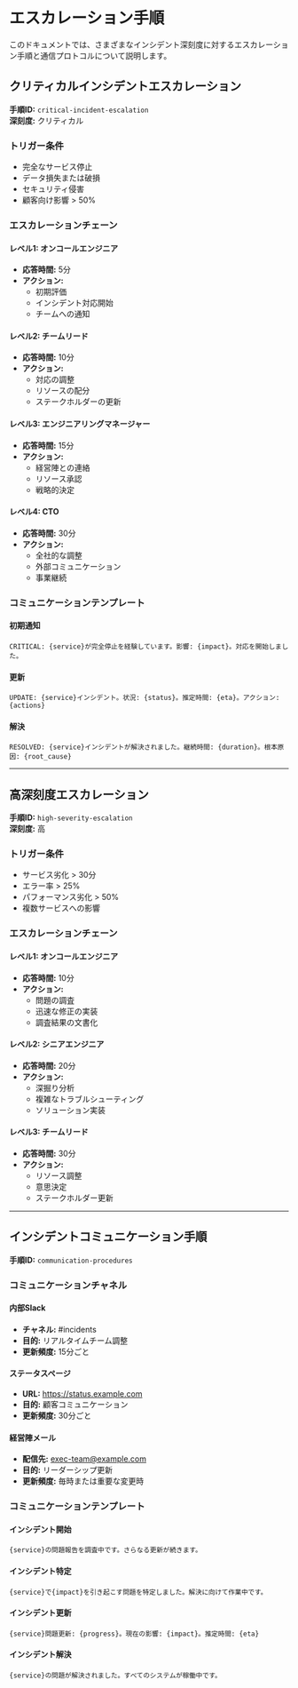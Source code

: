 # エスカレーション手順

このドキュメントでは、さまざまなインシデント深刻度に対するエスカレーション手順と通信プロトコルについて説明します。

## クリティカルインシデントエスカレーション

**手順ID:** `critical-incident-escalation`  
**深刻度:** クリティカル

### トリガー条件
- 完全なサービス停止
- データ損失または破損
- セキュリティ侵害
- 顧客向け影響 > 50%

### エスカレーションチェーン

#### レベル1: オンコールエンジニア
- **応答時間:** 5分
- **アクション:**
  - 初期評価
  - インシデント対応開始
  - チームへの通知

#### レベル2: チームリード
- **応答時間:** 10分
- **アクション:**
  - 対応の調整
  - リソースの配分
  - ステークホルダーの更新

#### レベル3: エンジニアリングマネージャー
- **応答時間:** 15分
- **アクション:**
  - 経営陣との連絡
  - リソース承認
  - 戦略的決定

#### レベル4: CTO
- **応答時間:** 30分
- **アクション:**
  - 全社的な調整
  - 外部コミュニケーション
  - 事業継続

### コミュニケーションテンプレート

#### 初期通知
`CRITICAL: {service}が完全停止を経験しています。影響: {impact}。対応を開始しました。`

#### 更新
`UPDATE: {service}インシデント。状況: {status}。推定時間: {eta}。アクション: {actions}`

#### 解決
`RESOLVED: {service}インシデントが解決されました。継続時間: {duration}。根本原因: {root_cause}`

---

## 高深刻度エスカレーション

**手順ID:** `high-severity-escalation`  
**深刻度:** 高

### トリガー条件
- サービス劣化 > 30分
- エラー率 > 25%
- パフォーマンス劣化 > 50%
- 複数サービスへの影響

### エスカレーションチェーン

#### レベル1: オンコールエンジニア
- **応答時間:** 10分
- **アクション:**
  - 問題の調査
  - 迅速な修正の実装
  - 調査結果の文書化

#### レベル2: シニアエンジニア
- **応答時間:** 20分
- **アクション:**
  - 深掘り分析
  - 複雑なトラブルシューティング
  - ソリューション実装

#### レベル3: チームリード
- **応答時間:** 30分
- **アクション:**
  - リソース調整
  - 意思決定
  - ステークホルダー更新

---

## インシデントコミュニケーション手順

**手順ID:** `communication-procedures`

### コミュニケーションチャネル

#### 内部Slack
- **チャネル:** #incidents
- **目的:** リアルタイムチーム調整
- **更新頻度:** 15分ごと

#### ステータスページ
- **URL:** https://status.example.com
- **目的:** 顧客コミュニケーション
- **更新頻度:** 30分ごと

#### 経営陣メール
- **配信先:** exec-team@example.com
- **目的:** リーダーシップ更新
- **更新頻度:** 毎時または重要な変更時

### コミュニケーションテンプレート

#### インシデント開始
`{service}の問題報告を調査中です。さらなる更新が続きます。`

#### インシデント特定
`{service}で{impact}を引き起こす問題を特定しました。解決に向けて作業中です。`

#### インシデント更新
`{service}問題更新: {progress}。現在の影響: {impact}。推定時間: {eta}`

#### インシデント解決
`{service}の問題が解決されました。すべてのシステムが稼働中です。`